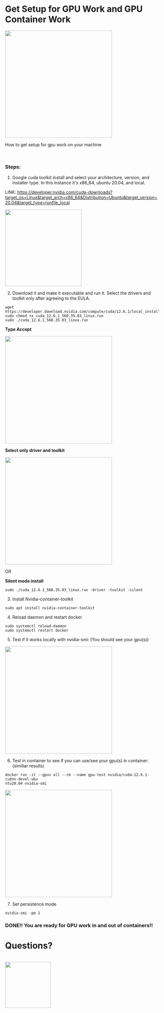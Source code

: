 # Get Setup for GPU Work and GPU Container Work
<img src="https://github.com/user-attachments/assets/424030a6-be7f-45f3-900e-cef7cf511883" width="350">

How to get setup for gpu work on your machine

<br>


### Steps: 
1. Google cuda toolkit install and select your architecture, version, and installer type. In this instance it's x86_64, ubuntu 20.04, and local.

LINK: https://developer.nvidia.com/cuda-downloads?target_os=Linux&target_arch=x86_64&Distribution=Ubuntu&target_version=20.04&target_type=runfile_local

<img src="https://github.com/user-attachments/assets/1f6bfb0f-dbe1-4e68-a629-e30167f3a555"  height="250">

2. Download it and make it executable and run it. Select the drivers and toolkit only after agreeing to the EULA.

```
wget https://developer.download.nvidia.com/compute/cuda/12.6.1/local_installers/cuda_12.6.1_560.35.03_linux.run
sudo chmod +x cuda_12.6.1_560.35.03_linux.run
sudo ./cuda_12.6.1_560.35.03_linux.run
```

**Type Accept**

<img src="https://github.com/user-attachments/assets/99e022eb-d858-42b1-902d-625d941ca025" width="350">

**Select only driver and toolkit**

<img src="https://github.com/user-attachments/assets/b8073611-5165-4458-b55d-2301dbce6fb0" width="350">

OR

**Silent mode install**
```
sudo ./cuda_12.6.1_560.35.03_linux.run -driver -toolkit -silent
```


3. Install Nvidia-container-toolkit
```
sudo apt install nvidia-container-toolkit
```

4. Reload daemon and restart docker
```
sudo systemctl reload-daemon
sudo systemctl restart docker
```

5. Test if it works locally with nvidia-smi: (You should see your gpu(s))
<img src="https://github.com/user-attachments/assets/33029c76-39f6-467c-bee5-c91d343f0d2f" width="350">

6. Test in container to see if you can use/see your gpu(s) in container: (similiar results)
```
docker run -it --gpus all --rm --name gpu-test nvidia/cuda:12.6.1-cudnn-devel-ubu
ntu20.04 nvidia-smi
```
<img src="https://github.com/user-attachments/assets/1bb4d845-b16a-4512-9597-897ac1dc50b2" width="350">


7. Set persistence mode
```
nvidia-smi -pm 1
```
### DONE!! You are ready for GPU work in and out of containers!!

# Questions?
<br>
<img src="https://github.com/user-attachments/assets/710669b1-49b7-4936-834c-c523781db754"  height="150">

